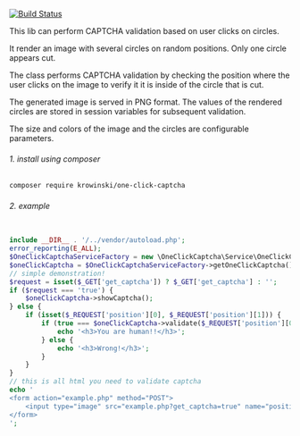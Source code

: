 [![Build Status](https://travis-ci.org/krowinski/one-click-captcha.svg?branch=1.2)](https://travis-ci.org/krowinski/one-click-captcha)

This lib can perform CAPTCHA validation based on user clicks on circles.

It render an image with several circles on random positions. Only one circle appears cut.

The class performs CAPTCHA validation by checking the position where the user clicks on the image to verify it it is inside of the circle that is cut.

The generated image is served in PNG format. The values of the rendered circles are stored in session variables for subsequent validation.

The size and colors of the image and the circles are configurable parameters.

###### 1. install using composer ######
```bash
composer require krowinski/one-click-captcha
```
###### 2. example ######

```php

include __DIR__ . '/../vendor/autoload.php';
error_reporting(E_ALL);
$OneClickCaptchaServiceFactory = new \OneClickCaptcha\Service\OneClickCaptchaServiceFactory();
$oneClickCaptcha = $OneClickCaptchaServiceFactory->getOneClickCaptcha();
// simple demonstration!
$request = isset($_GET['get_captcha']) ? $_GET['get_captcha'] : '';
if ($request === 'true') {
    $oneClickCaptcha->showCaptcha();
} else {
    if (isset($_REQUEST['position'][0], $_REQUEST['position'][1])) {
        if (true === $oneClickCaptcha->validate($_REQUEST['position'][0], $_REQUEST['position'][1])) {
            echo '<h3>You are human!!</h3>';
        } else {
            echo '<h3>Wrong!</h3>';
        }
    }
}
// this is all html you need to validate captcha
echo '
<form action="example.php" method="POST">
	<input type="image" src="example.php?get_captcha=true" name="position[]"/>
</form>
';

```

